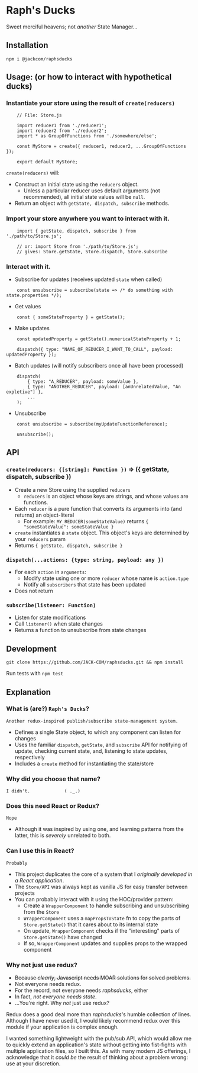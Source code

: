 # Raph's Ducks
Sweet merciful heavens; not _another_ State Manager...

## Installation
    npm i @jackcom/raphsducks

## Usage: (or how to interact with hypothetical ducks)
### Instantiate your store using the result of `create(reducers)`
```
    // File: Store.js

    import reducer1 from './reducer1';
    import reducer2 from './reducer2';
    import * as GroupOfFunctions from './somewhere/else';

    const MyStore = create({ reducer1, reducer2, ...GroupOfFunctions });
    
    export default MyStore;
```
`create(reducers)` will: 
* Construct an initial state using the `reducers` object. 
    * Unless a particular reducer uses default arguments (not recommended), all initial state values will be `null`. 
* Return an object with `getState, dispatch, subscribe` methods.

### Import your store anywhere you want to interact with it.
```
    import { getState, dispatch, subscribe } from './path/to/Store.js';
    
    // or: import Store from './path/to/Store.js';
    // gives: Store.getState, Store.dispatch, Store.subscribe 
```

### Interact with it.
* Subscribe for updates (receives updated `state` when called)
```
    const unsubscribe = subscribe(state => /* do something with state.properties */);
```

* Get values
```
    const { someStateProperty } = getState();
```
    
* Make updates
```
    const updatedProperty = getState().numericalStateProperty + 1;

    dispatch({ type: "NAME_OF_REDUCER_I_WANT_TO_CALL", payload: updatedProperty });
```

* Batch updates (will notify subscribers once all have been processed)
```
    dispatch(
        { type: "A_REDUCER", payload: someValue },
        { type: "ANOTHER_REDUCER", payload: [anUnrelatedValue, "An expletive"] },
        ...
    );
```

* Unsubscribe
```
    const unsubscribe = subscribe(myUpdateFunctionReference);

    unsubscribe();
```

## API
### `create(reducers: {[string]: Function })` => ({ getState, dispatch, subscribe })
* Create a new Store using the supplied `reducers`
    * `reducers` is an object whose keys are strings, and whose values are functions.
* Each `reducer` is a pure function that converts its arguments into (and returns) an object-literal
    * For example: `MY_REDUCER(someStateValue)` returns `{ "someStateValue": someStateValue }`
* `create` instantiates a `state` object. This object's keys are determined by your `reducers` param
* Returns `{ getState, dispatch, subscribe }`

### `dispatch(...actions: {type: string, payload: any })`
* For each `action` in `arguments`:
    * Modify state using one or more `reducer` whose name is `action.type`
    * Notify all `subscribers` that state has been updated
* Does not return

### `subscribe(listener: Function)`
* Listen for state modifications
* Call `listener()` when state changes
* Returns a function to unsubscribe from state changes


## Development
    git clone https://github.com/JACK-COM/raphsducks.git && npm install 

Run tests with `npm test`


## Explanation 
### What is (are?) `Raph's Ducks`?
    Another redux-inspired publish/subscribe state-management system. 
* Defines a single State object, to which any component can listen for changes
* Uses the familiar `dispatch`, `getState`, and `subscribe` API for notifying of update, checking current state, and, listening to state updates, respectively
* Includes a `create` method for instantiating the state/store

### Why did you choose that name?
    I didn't.             ( ._.)


### Does this need React or Redux?
    Nope
* Although it was inspired by using one, and learning patterns from the latter, this is _severely_ unrelated to both. 

### Can I use this in React?
    Probably
* This project duplicates the core of a system that I _originally developed in a React application_. 
* The `Store/API` was always kept as vanilla JS for easy transfer between projects
* You can probably interact with it using the HOC/provider pattern:
    * Create a `WrapperComponent` to handle subscribing and unsubscribing from the `Store`
    * `WrapperComponent` uses a `mapPropsToState` fn to copy the parts of `Store.getState()` that it cares about to its internal state
    * On update, `WrapperComponent` checks if the "interesting" parts of `Store.getState()` have changed
    * If so, `WrapperComponent` updates and supplies props to the wrapped component

### Why not just use redux?
* ~~Because _clearly_, Javascript needs MOAR solutions for solved problems.~~
* Not everyone needs redux. 
* For the record, not everyone needs _raphsducks_, either
* In fact, _not everyone needs state_. 
* ...You're right. Why _not_ just use redux?

Redux does a good deal more than _raphsducks_'s humble collection of lines. Although I have never used it, I would likely recommend redux over this module if your application is complex enough. 

I wanted something lightweight with the pub/sub API, which would allow me to quickly extend an application's state without getting into fist-fights with multiple application files, so I built this. As with many modern JS offerings, I acknowledge that it _could be_ the result of thinking about a problem wrong: use at your discretion.